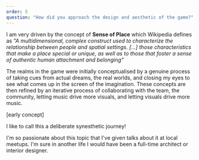 ```yaml
---
order: 5
question: "How did you approach the design and aesthetic of the game?"
---
```


I am very driven by the concept of **Sense of Place** which Wikipedia defines as *"A multidimensional, complex construct used to characterize the relationship between people and spatial settings. [...] those characteristics that make a place special or unique, as well as to those that foster a sense of authentic human attachment and belonging"*

The realms in the game were initially conceptualised by a genuine process of taking cues from actual dreams, the real worlds, and closing my eyes to see what comes up in the screen of the imagination. These concepts are then refined by an iterative process of collaborating with the team, the community, letting music drive more visuals, and letting visuals drive more music.

[early concept]

I like to call this a deliberate synesthetic journey!

I'm so passionate about this topic that I've given talks about it at local meetups. I'm sure in another life I would have been a full-time architect or interior designer.